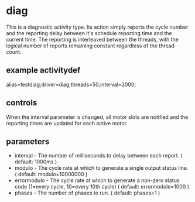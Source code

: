 # diag

This is a diagnostic activity type. Its action simply reports the cycle number and the reporting delay between it's schedule reporting time and the current time. The reporting is interleaved between the threads, with the logical number of reports remaining constant regardless of the thread count.

## example activitydef

alias=testdiag;driver=diag;threads=50;interval=2000;

## controls

When the interval parameter is changed, all motor slots are notified and the reporting times are updated for each
active motor.

## parameters

- interval - The number of milliseconds to delay between each report.
  ( default: 1000ms )
- modulo - The cycle rate at which to generate a single output status line.
  ( default: modulo=10000000 )
- errormodulo - The cycle rate at which to generate a non-zero status code
  (1=every cycle, 10=every 10th cycle)
  ( default: errormodule=1000 )
- phases - The number of phases to run.
  ( default: phases=1 )
